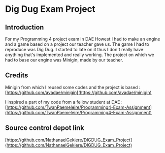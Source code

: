 # Dig Dug Exam Project

## Introduction

For my Programming 4 project exam in DAE Howest I had to make an engine and a game based on a project our teacher gave us. The game I had to reproduce was Dig Dug.
I started to late on it thus I don't really have anything that's implemented and really working.
The project on which we had to base our engine was Minigin, made by our teacher.

## Credits

Minigin from which I reused some codes and the project is based : [https://github.com/avadae/minigin](https://github.com/avadae/minigin)

I inspired a part of my code from a fellow student at DAE : [https://github.com/TwanPaemeleire/Programming4-Exam-Assignment](https://github.com/TwanPaemeleire/Programming4-Exam-Assignment)

## Source control depot link

[https://github.com/NathanaelGekiere/DIGDUG_Exam_Project](https://github.com/NathanaelGekiere/DIGDUG_Exam_Project)